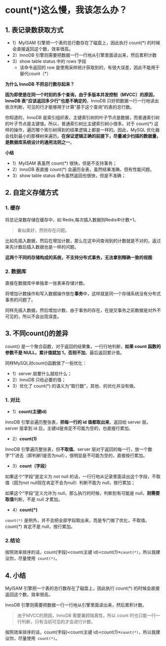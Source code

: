 # count(*)这么慢，我该怎么办？



## 1. 表记录数获取方式

* 1）MyISAM 引擎把一个表的总行数存在了磁盘上，因此执行 count(*) 的时候会直接返回这个数，效率很高。
* 2）InnoDB 引擎则需要把数据一行一行地从引擎里面读出来，然后累积计数
* 3）show table status 中的 rows 字段
  * 该命令返回的 row 是使用采样统计获取到的，有很大误差，因此不能用于替代count（*）

**为什么 InnoDB 不把总行数存起来？**

**因为即使是在同一个时刻的多个查询，由于多版本并发控制（MVCC）的原因，InnoDB 表“应该返回多少行”也是不确定的**，InnoDB 只好把数据一行一行地读出依次判断，可见的行才能够用于计算“基于这个查询”的表的总行数。

你知道的，InnoDB 是索引组织表，主键索引树的叶子节点是数据，而普通索引树的叶子节点是主键值。所以，普通索引树比主键索引树小很多。对于 count(*) 这样的操作，遍历哪个索引树得到的结果逻辑上都是一样的。因此，MySQL 优化器会找到最小的那棵树来遍历。**在保证逻辑正确的前提下，尽量减少扫描的数据量，是数据库系统设计的通用法则之一**。



**小结**

* 1）MyISAM 表虽然 count(*) 很快，但是不支持事务；
* 2）InnoDB 表直接 count(*) 会遍历全表，虽然结果准确，但有性能问题。
* 3）show table status 命令虽然返回也很快，但是不准确；



## 2. 自定义存储方式

### 1. 缓存

将总记录数存储在缓存中，如 Redis,每次插入数据则Redis中计数+1。

> 看似美好，然则存在问题。

比如先插入数据，然后在增加计数，那么在这中间查询到的计数就是不对的，返过来先计数后插入数据也是一样的问题。

**这两个不同的存储构成的系统，不支持分布式事务，无法拿到精确一致的视图**

### 2. 数据库

直接在数据库中单独拿一张表来存储计数。

将增加计数操作和写入数据操作放在**事务**中，这样就是同一个存储系统没有分布式事务的问题了。

同样先插入数据，然后增加计数，由于事务的存在，在提交事务之前数据是对外不可见的，所以不会出现误差。



## 3. 不同count()的差异

count() 是一个聚合函数，对于返回的结果集，一行行地判断，**如果 count 函数的参数不是 NULL，累计值就加 1，否则不加**。最后返回累计值。

同样MySQL对count()函数做了一些优化：

* 1）server 层要什么就给什么；
* 2）InnoDB 只给必要的值；
* 3）优化了 count(*) 的语义为“取行数”，其他、的优化并没有做。



### 1. 对比

* 1）**count(主键id)**

InnoDB 引擎会遍历整张表，**把每一行的 id 值都取出来**，返回给 server 层。server 层拿到 id 后，主键id是肯定不可能为空的，也直接行累加。

* 2）**count(1)**

InnoDB 引擎遍历整张表，但**不取值**。server 层对于返回的每一行，放一个数字“1”进去（即判断1是否为null），很明显是不可能为空的，直接按行累加。

* 3）**count（字段）**

如果这个“字段”是定义为 not null 的话，一行行地从记录里面读出这个字段，不取值（因为not null现在肯定不会为null）判断不能为 null，按行累加；

如果这个“字段”定义允许为 null，那么执行的时候，判断到有可能是 null，**则需要取值**判断，不是 null 才累加。

* 4）**count(*)**

`count(*)` 是例外，并不会把全部字段取出来，而是专门做了优化，不取值。count(*) 肯定不是 null，按行累加。



### 2.结论

按照效率排序的话，count(字段)<count(主键 id)<count(1)≈`count(*)`，所以我建议你，尽量使用` count(*)`。



## 4. 小结

MyISAM 引擎把一个表的总行数存在了磁盘上，因此执行 count(*) 的时候会直接返回这个数，效率很高。

InnoDB 引擎则需要把数据一行一行地从引擎里面读出来，然后累积计数。

> 由于MVCC的原因，InnoDB 需要兼顾隔离性，所以 count 时也只能一行一行判断，只有当前可见的才会进行计数。

按照效率排序的话，count(字段)<count(主键 id)<count(1)≈`count(*)`，所以我建议你，尽量使用` count(*)`。


